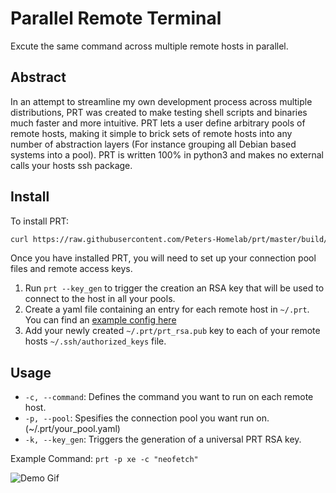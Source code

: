 # Parallel Remote Terminal

Excute the same command across multiple remote hosts in parallel.

## Abstract
In an attempt to streamline my own development process across multiple distributions, PRT was created to make testing shell scripts and binaries much faster and more intuitive. PRT lets a user define arbitrary pools of remote hosts, making it simple to brick sets of remote hosts into any number of abstraction layers (For instance grouping all Debian based systems into a pool). PRT is written 100% in python3 and makes no external calls your hosts ssh package.


## Install
To install PRT:
```bash
curl https://raw.githubusercontent.com/Peters-Homelab/prt/master/build/install.sh | sudo bash
```
Once you have installed PRT, you will need to set up your connection pool files and remote access keys.

1. Run `prt --key_gen` to trigger the creation an RSA key that will be used to connect to the host in all your pools.
2. Create a yaml file containing an entry for each remote host in `~/.prt`. You can find an [example config here](https://github.com/Peters-Homelab/prt/blob/master/build/example.yaml) 
3. Add your newly created `~/.prt/prt_rsa.pub` key to each of your remote hosts `~/.ssh/authorized_keys` file.


## Usage

- `-c, --command`: Defines the command you want to run on each remote host.
- `-p, --pool`: Spesifies the connection pool you want run on. (~/.prt/your_pool.yaml)
- `-k, --key_gen`: Triggers the generation of a universal PRT RSA key.


Example Command:
`prt -p xe -c "neofetch"`

![Demo Gif](https://i.imgur.com/JRYzjba.gif)